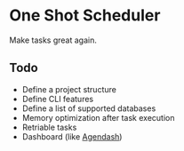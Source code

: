 # One Shot Scheduler
Make tasks great again.


## Todo
- Define a project structure
- Define CLI features
- Define a list of supported databases
- Memory optimization after task execution
- Retriable tasks
- Dashboard (like [Agendash](https://github.com/agenda/agendash))
